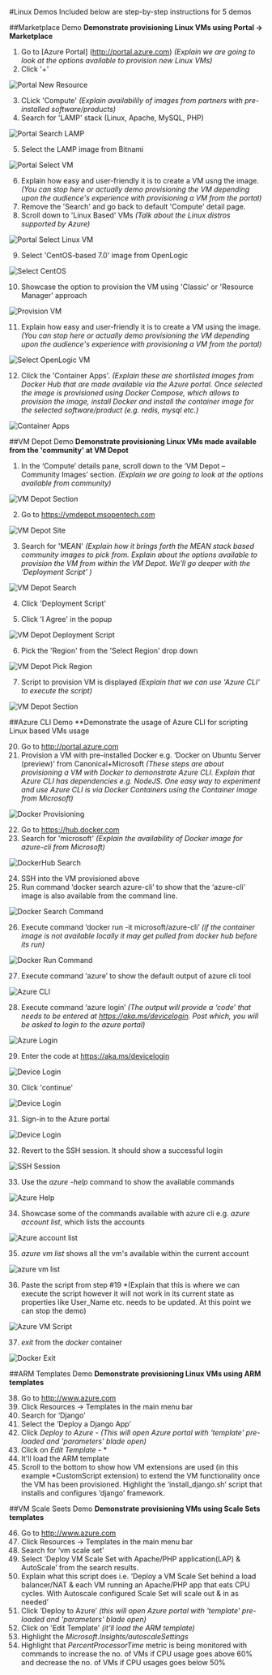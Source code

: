 #Linux Demos
Included below are step-by-step instructions for 5 demos

##Marketplace Demo
**Demonstrate provisioning Linux VMs using Portal -> Marketplace**

  1. Go to [Azure Portal] (http://portal.azure.com) *(Explain we are going to look at the options available to provision new Linux VMs)*
  2. Click '+' 

  ![Portal New Resource](media/image001.png)

  3. CLick 'Compute' *(Explain availabilily of images from partners with pre-installed software/products)*
  4. Search for 'LAMP' stack (Linux, Apache, MySQL, PHP)
 
  ![Portal Search LAMP](media/image003.png)
  
  5. Select the LAMP image from Bitnami
  
  ![Portal Select VM](media/image005.png)

  6. Explain how easy and user-friendly it is to create a VM usng the image. *(You can stop here or actually demo provisioning the VM depending upon the audience's experience with provisioning a VM from the portal)*
  7. Remove the 'Search' and go back to default 'Compute' detail page.
  8. Scroll down to 'Linux Based' VMs *(Talk about the Linux distros supported by Azure)*
   
  ![Portal Select Linux VM](media/image007.png)  

  9. Select 'CentOS-based 7.0' image from OpenLogic
   
  ![Select CentOS](media/image009.png) 

  10. Showcase the option to provision the VM using 'Classic' or 'Resource Manager' approach
  
  ![Provision VM](media/image011.png) 
  
  11. Explain how easy and user-friendly it is to create a VM using the image. *(You can stop here or actually demo provisioning the VM depending upon the audience's experience with provisioning a VM from the portal)*
  
  ![Select OpenLogic VM](media/image013.png)

  12. Click the 'Container Apps'. *(Explain these are shortlisted images from Docker Hub that are made available via the Azure portal. Once selected the image is provisioned using Docker Compose, which allows to provision the image, install Docker and install the container image for the selected software/product (e.g. redis, mysql etc.)*
  
  ![Container Apps](media/image015.png)

  ##VM Depot Demo
  **Demonstrate provisioning Linux VMs made available from the 'community' at VM Depot**
  
  1. In the ‘Compute’ details pane, scroll down to the ‘VM Depot – Community Images’ section. *(Explain we are going to look at the options available from community)*
   
  ![VM Depot Section](media/image017.png)

  2. Go to https://vmdepot.msopentech.com
  
  ![VM Depot Site](media/image019.png)
  
  3. Search for 'MEAN' *(Explain how it brings forth the MEAN stack based community images to pick from. Explain about the options available to provision the VM from within the VM Depot. We’ll go deeper with the ‘Deployment Script’ )*
  
  ![VM Depot Search](media/image021.png)
  
  4. Click 'Deployment Script'
  
  5. Click 'I Agree' in the popup
  
  ![VM Depot Deployment Script](media/image023.png)
  
  6. Pick the 'Region' from the 'Select Region' drop down
  
  ![VM Depot Pick Region](media/image025.png)
  
  7. Script to provision VM is displayed *(Explain that we can use 'Azure CLI' to execute the script)*
  
  ![VM Depot Section](media/image027.png)


##Azure CLI Demo
**Demonstrate the usage of Azure CLI for scripting Linux based VMs usage

  20.	Go to http://portal.azure.com 
  21.	Provision a VM with pre-installed Docker e.g. ‘Docker on Ubuntu Server (preview)’ from Canonical+Microsoft *(These steps are about provisioning a VM with Docker to demonstrate Azure CLI. Explain that Azure CLI has dependencies e.g. NodeJS. One easy way to experiment and use Azure CLI is via Docker Containers using the Container image from Microsoft)*
  	
  ![Docker Provisioning](media/image029.png)

  22.	Go to https://hub.docker.com
  23.	Search for 'microsoft' *(Explain the availability of Docker image for azure-cli from Microsoft)*
  
  ![DockerHub Search](media/image031.png)	
  
  24.	SSH into the VM provisioned above
  25.	Run command ‘docker search azure-cli’ to show that the ‘azure-cli’ image is also available from the command line.
  	
  ![Docker Search Command](media/image033.png)

  26.	Execute command ‘docker run -it microsoft/azure-cli’ *(if the container image is not available locally it may get pulled from docker hub before its run)*
  
  ![Docker Run Command](media/image035.png)

  27.	Execute command ‘azure’ to show the default output of azure cli tool
  	
  ![Azure CLI](media/image037.png)

  28.	Execute command ‘azure login’ *(The output will provide a ‘code’ that needs to be entered at https://aka.ms/devicelogin. Post which, you will be asked to login to the azure portal)*
  	
  ![Azure Login](media/image039.png)

  29.	Enter the code at https://aka.ms/devicelogin
  
  ![Device Login](media/image041.png)

  30.	Click 'continue'

  ![Device Login](media/image043.png)

  31.	Sign-in to the Azure portal

  ![Device Login](media/image045.png)

  32.	Revert to the SSH session. It should show a successful login

  ![SSH Session](media/image047.png)

  33.	Use the *azure -help* command to show the available commands

  ![Azure Help](media/image049.png)

  34.	Showcase some of the commands available with azure cli e.g. *azure account list*, which lists the accounts
  
  ![Azure account list](media/image051.png)

  35.	*azure vm list* shows all the vm's available within the current account
  
  ![azure vm list](media/image053.png)

  36.	Paste the script from step #19 *(Explain that this is where we can execute the script however it will not work in its current state as properties like User_Name etc. needs to be updated. At this point we can stop the demo)
  
  ![Azure VM Script](media/image055.png)

  37.	*exit* from the *docker* container
  
  ![Docker Exit](media/image057.png)

##ARM Templates Demo
**Demonstrate provisioning Linux VMs using ARM templates**

  38. Go to http://www.azure.com  
  39.	Click Resources -> Templates in the main menu bar 
  40.	Search for ‘Django’
  41.	Select the ‘Deploy a Django App’
  42.	Click *Deploy to Azure* - *(This will open Azure portal with 'template' pre-loaded and 'parameters' blade open)*
  43.	Click on *Edit Template* - *
  44.	It'll load the ARM template
  45.	Scroll to the bottom to show how VM extensions are used (in this example *CustomScript extension) to extend the VM functionality once the VM has been provisioned. Highlight the ‘install_django.sh’ script that installs and configures ‘django’ framework.

   ##VM Scale Seets Demo
   **Demonstrate provisioning VMs using Scale Sets templates**
   
  46.	Go to http://www.azure.com  
  47.	Click Resources -> Templates in the main menu bar
  48.	Search for ‘vm scale set’
  49.	Select ‘Deploy VM Scale Set with Apache/PHP application(LAP) & AutoScale’ from the search results.
  50.	Explain what this script does i.e. ‘Deploy a VM Scale Set behind a load balancer/NAT & each VM running an Apache/PHP app that eats CPU cycles. With Autoscale configured Scale Set will scale out & in as needed’
  51.	Click ‘Deploy to Azure’ *(this will open Azure portal with 'template' pre-loaded and 'parameters' blade open)*
  52.	Click on 'Edit Template' *(it'll load the ARM template)*
  53.	Highlight the *Microsoft.Insights/autoscaleSettings*
  54.	Highlight that *PercentProcessorTime* metric is being monitored with commands to increase the no. of VMs if CPU usage goes above 60% and decrease the no. of VMs if CPU usages goes below 50%


 



